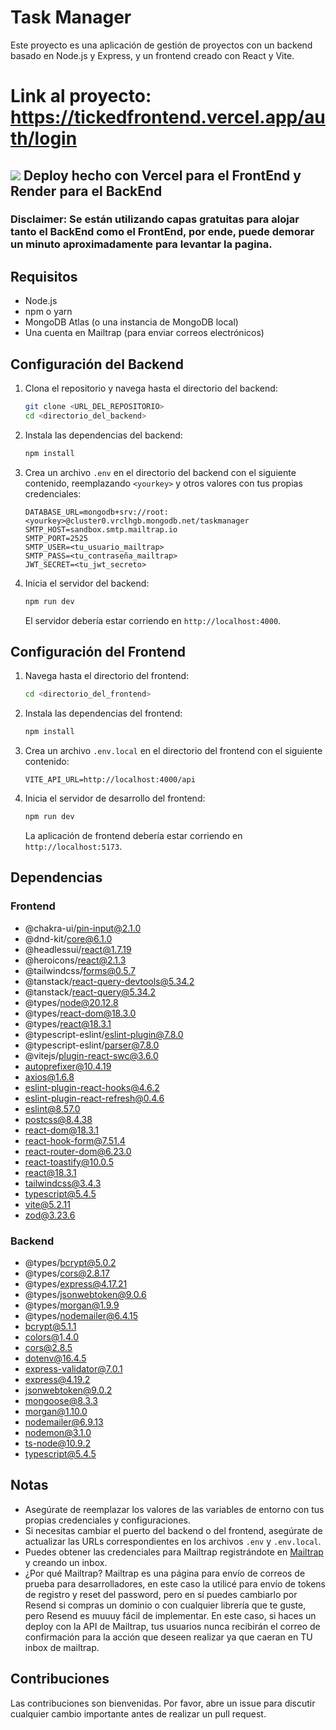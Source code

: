 # Task Manager

Este proyecto es una aplicación de gestión de proyectos con un backend basado en Node.js y Express, y un frontend creado con React y Vite.
# Link al proyecto: https://tickedfrontend.vercel.app/auth/login

## <img src="https://skillicons.dev/icons?i=vercel"/> Deploy hecho con Vercel para el FrontEnd y Render para el BackEnd
### Disclaimer: Se están utilizando capas gratuitas para alojar tanto el BackEnd como el FrontEnd, por ende, puede demorar un minuto aproximadamente para levantar la pagina.
## Requisitos

- Node.js
- npm o yarn
- MongoDB Atlas (o una instancia de MongoDB local)
- Una cuenta en Mailtrap (para enviar correos electrónicos)

## Configuración del Backend

1. Clona el repositorio y navega hasta el directorio del backend:
    ```sh
    git clone <URL_DEL_REPOSITORIO>
    cd <directorio_del_backend>
    ```

2. Instala las dependencias del backend:
    ```sh
    npm install
    ```

3. Crea un archivo `.env` en el directorio del backend con el siguiente contenido, reemplazando `<yourkey>` y otros valores con tus propias credenciales:
    ```dotenv
    DATABASE_URL=mongodb+srv://root:<yourkey>@cluster0.vrclhgb.mongodb.net/taskmanager
    SMTP_HOST=sandbox.smtp.mailtrap.io
    SMTP_PORT=2525
    SMTP_USER=<tu_usuario_mailtrap>
    SMTP_PASS=<tu_contraseña_mailtrap>
    JWT_SECRET=<tu_jwt_secreto>
    ```

4. Inicia el servidor del backend:
    ```sh
    npm run dev
    ```

   El servidor debería estar corriendo en `http://localhost:4000`.

## Configuración del Frontend

1. Navega hasta el directorio del frontend:
    ```sh
    cd <directorio_del_frontend>
    ```

2. Instala las dependencias del frontend:
    ```sh
    npm install
    ```

3. Crea un archivo `.env.local` en el directorio del frontend con el siguiente contenido:
    ```dotenv
    VITE_API_URL=http://localhost:4000/api
    ```

4. Inicia el servidor de desarrollo del frontend:
    ```sh
    npm run dev
    ```

   La aplicación de frontend debería estar corriendo en `http://localhost:5173`.

## Dependencias

### Frontend
- @chakra-ui/pin-input@2.1.0
- @dnd-kit/core@6.1.0
- @headlessui/react@1.7.19
- @heroicons/react@2.1.3
- @tailwindcss/forms@0.5.7
- @tanstack/react-query-devtools@5.34.2
- @tanstack/react-query@5.34.2
- @types/node@20.12.8
- @types/react-dom@18.3.0
- @types/react@18.3.1
- @typescript-eslint/eslint-plugin@7.8.0
- @typescript-eslint/parser@7.8.0
- @vitejs/plugin-react-swc@3.6.0
- autoprefixer@10.4.19
- axios@1.6.8
- eslint-plugin-react-hooks@4.6.2
- eslint-plugin-react-refresh@0.4.6
- eslint@8.57.0
- postcss@8.4.38
- react-dom@18.3.1
- react-hook-form@7.51.4
- react-router-dom@6.23.0
- react-toastify@10.0.5
- react@18.3.1
- tailwindcss@3.4.3
- typescript@5.4.5
- vite@5.2.11
- zod@3.23.6

### Backend
- @types/bcrypt@5.0.2
- @types/cors@2.8.17
- @types/express@4.17.21
- @types/jsonwebtoken@9.0.6
- @types/morgan@1.9.9
- @types/nodemailer@6.4.15
- bcrypt@5.1.1
- colors@1.4.0
- cors@2.8.5
- dotenv@16.4.5
- express-validator@7.0.1
- express@4.19.2
- jsonwebtoken@9.0.2
- mongoose@8.3.3
- morgan@1.10.0
- nodemailer@6.9.13
- nodemon@3.1.0
- ts-node@10.9.2
- typescript@5.4.5

## Notas

- Asegúrate de reemplazar los valores de las variables de entorno con tus propias credenciales y configuraciones.
- Si necesitas cambiar el puerto del backend o del frontend, asegúrate de actualizar las URLs correspondientes en los archivos `.env` y `.env.local`.
- Puedes obtener las credenciales para Mailtrap registrándote en [Mailtrap](https://mailtrap.io/) y creando un inbox.
- ¿Por qué Mailtrap? Mailtrap es una página para envío de correos de prueba para desarrolladores, en este caso la utilicé para envío de tokens de registro y reset del password,
    pero en sí puedes cambiarlo por Resend si compras un dominio o con cualquier librería que te guste, pero Resend es muuuy fácil de implementar. 
    En este caso, si haces un deploy con la API de Mailtrap, tus usuarios nunca recibirán el correo de confirmación para la acción que deseen realizar ya que caeran en TU inbox de mailtrap.

## Contribuciones

Las contribuciones son bienvenidas. Por favor, abre un issue para discutir cualquier cambio importante antes de realizar un pull request.
